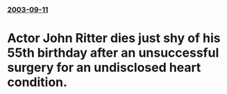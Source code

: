 ### [2003-09-11](/news/2003/09/11/index.md)

#  Actor John Ritter dies just shy of his 55th birthday after an unsuccessful surgery for an undisclosed heart condition.



